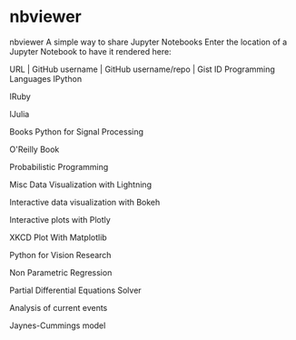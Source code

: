 # nbviewer

nbviewer
A simple way to share Jupyter Notebooks
Enter the location of a Jupyter Notebook to have it rendered here:

URL | GitHub username | GitHub username/repo | Gist ID
Programming Languages
IPython

IRuby

IJulia

Books
Python for Signal Processing

O'Reilly Book

Probabilistic Programming

Misc
Data Visualization with Lightning

Interactive data visualization with Bokeh

Interactive plots with Plotly

XKCD Plot With Matplotlib

Python for Vision Research

Non Parametric Regression

Partial Differential Equations Solver

Analysis of current events

Jaynes-Cummings model
